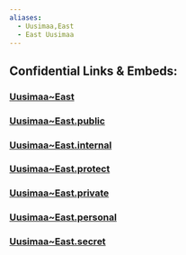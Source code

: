 ```yaml
---
aliases:
  - Uusimaa,East
  - East Uusimaa
---
```



## Confidential Links & Embeds: 

### [Uusimaa~East](/_Standards/Earth/Continent/Europe/Europe~North/Finland/Provinces~Finland/Southern_Finland/counties~Southern_Finland/Uusimaa~East.md) 

### [Uusimaa~East.public](/_public/Earth/Continent/Europe/Europe~North/Finland/Provinces~Finland/Southern_Finland/counties~Southern_Finland/Uusimaa~East.public.md) 

### [Uusimaa~East.internal](/_internal/Earth/Continent/Europe/Europe~North/Finland/Provinces~Finland/Southern_Finland/counties~Southern_Finland/Uusimaa~East.internal.md) 

### [Uusimaa~East.protect](/_protect/Earth/Continent/Europe/Europe~North/Finland/Provinces~Finland/Southern_Finland/counties~Southern_Finland/Uusimaa~East.protect.md) 

### [Uusimaa~East.private](/_private/Earth/Continent/Europe/Europe~North/Finland/Provinces~Finland/Southern_Finland/counties~Southern_Finland/Uusimaa~East.private.md) 

### [Uusimaa~East.personal](/_personal/Earth/Continent/Europe/Europe~North/Finland/Provinces~Finland/Southern_Finland/counties~Southern_Finland/Uusimaa~East.personal.md) 

### [Uusimaa~East.secret](/_secret/Earth/Continent/Europe/Europe~North/Finland/Provinces~Finland/Southern_Finland/counties~Southern_Finland/Uusimaa~East.secret.md)

